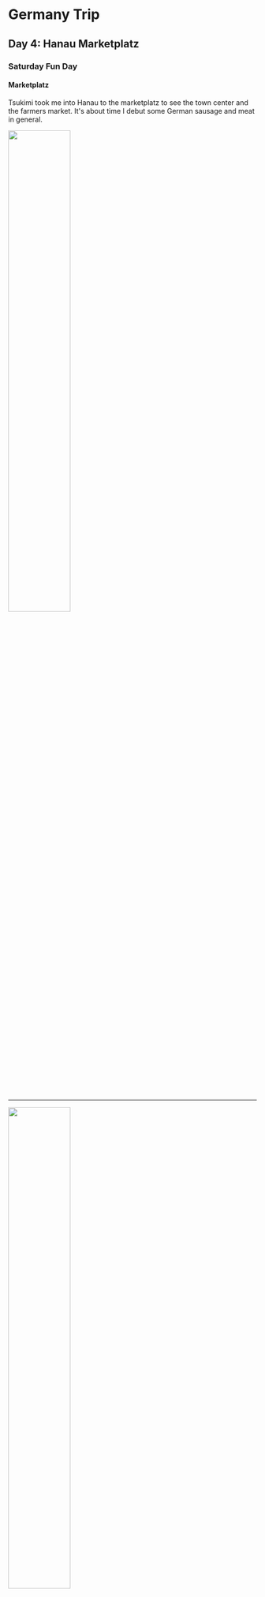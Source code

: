 # Germany Trip
## Day 4: Hanau Marketplatz

### Saturday Fun Day

#### Marketplatz

Tsukimi took me into Hanau to the marketplatz to see the town center and the farmers market. It's about time I debut some German sausage and meat in general.

<img width=50% src="https://storage.googleapis.com/vuecli-profile-website/blog_posts/2022/11/05/resized_fleich_cart1.jpg">

<hr>

<img width=50% src="https://storage.googleapis.com/vuecli-profile-website/blog_posts/2022/11/05/resized_fleich_cart2.jpg">

<hr>

<img width=50% src="https://storage.googleapis.com/vuecli-profile-website/blog_posts/2022/11/05/resized_fleich_cart3.jpg">

<hr>

<img width=50% src="https://storage.googleapis.com/vuecli-profile-website/blog_posts/2022/11/05/resized_fleich_cart4.jpg">

<hr>

<img width=50% src="https://storage.googleapis.com/vuecli-profile-website/blog_posts/2022/11/05/resized_wurst1.jpg">

> It's worth mentioning there were plenty of vegetarian options and veggies. I don't want it to look like Germans only eat meat. If you get a chance, try a German salad. They are really good!

I had a standard bratwurst on breat with mustard and it was great! I did see (but didn't try) some of the meat with tons of gelatin in it. It looked weird to me honestly. I'm sure someone likes it but I can't help but think it is filer (Es tut mir leid, wenn jemand beleidigt ist).  

Also I think it's worth mentioning in Germany (and I believe Europe) they use cash and coins more than the US. It's actually practical as a coin is an entire Euro or even 2. In the states we have quarters and we should really make whole dollar and 2 dollar coins...would be an upgrade.

Piggybacking on that convo is a cool little register I saw many people use that had various slots for different coin types. To me this is a little window into german culture...be organized. Like really organized. I feel like we have "buckets" in our cash registers for coins of different types. By bucket I mean like a small tray for quarters, but they are swimming around in chaos! I like this better.

<img width=50% src="https://storage.googleapis.com/vuecli-profile-website/blog_posts/2022/11/05/resized_market_change_box.jpg">

Before heading to the castle in Hanau, we saw this little church:

<img width=50% src="https://storage.googleapis.com/vuecli-profile-website/blog_posts/2022/11/05/resized_hanau_church1.jpg">


### Schloss Philippsruhe – Unglaublich Märchenhaft (Philippsruhe Castle – Incredibly Fabulous)


We then walked around a little more and visited a "small" castle:

[schlossphilippsruhe](https://schlossphilippsruhe-hanau.de/)


<img width=50% src="https://storage.googleapis.com/vuecli-profile-website/blog_posts/2022/11/05/resized_hanau_schlossphilippsruhe1.jpg">

<hr>

<img width=50% src="https://storage.googleapis.com/vuecli-profile-website/blog_posts/2022/11/05/resized_hanau_schlossphilippsruhe2.jpg">

### Cafe Exzess

More to come in the next post but my Boston roommate Yuki has friends back in Germany and Chistopher Kresch showed me around in Frankfurt this evening. We went to Cafe Exzess which is a punk rock like bar and cinema, but it's known for hosting meetings for activists and planning how to help migrants and those discriminated against find a safe space. They have a cool library that is apparently famous and has a catalog of many activist history in Germany\Frankfurt and abroad. Tonight they were celebrating the centers birthday and there was dancing and a live band but I missed it! Grrrrr. Anyways I got a chance to practice German a little and I was able to talk to some folks and they were very friendly.

Many thanks to Kresch and Kata for showing me around and driving to and from the festivities. 

<img width=50% src="https://storage.googleapis.com/vuecli-profile-website/blog_posts/2022/11/05/resized_cafe_exzess1.jpg">

<hr>

<img width=50% src="https://storage.googleapis.com/vuecli-profile-website/blog_posts/2022/11/05/resized_cafe_exzess2.jpg">

> I know the images are terrible but I tried. I also didn't want to look sketchy. This photo says "Vielen dank für die blümen" which means thanks very much for the flowers, but it's ironic as the flowers are on fire and look like a molotov cocktail. Like I said, they are activits.

<hr>

<img width=50% src="https://storage.googleapis.com/vuecli-profile-website/blog_posts/2022/11/05/resized_cafe_exzess3.jpg">

It should be noted that sometimes these events get a bad rap for being rebels without a cause but to be honest they seem to be doing great work and they were very cognizant of recycling and handing people their deposit back for bottles returned. They also had free food for people and I just can't say enough about how nice and proactive they were for human rights.
